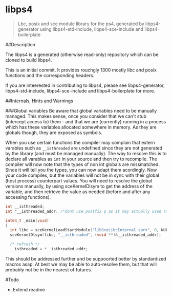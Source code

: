libps4
=====

> Lbc, posix and sce module library for the ps4, generated by libps4-generator using libps4-std-include, libps4-sce-include and libps4-boilerplate

##Description

The libps4 is a generated (otherwise read-only) repository which can be cloned to build libps4.

This is an initial commit. It provides rouchgly 1300 mostly libc and posix functions and the corresponding headers.

If you are inteerested in contributing to libps4, please see libps4-generator, libps4-std-include, libps4-sce-include and libps4-boilerplate for more.

##Internals, Hints and Warnings

###Global variables
Be aware that global variables need to be manually managed. This makes sense, once you consider that we can't stub (intercept access to) them - and that we are (currently) running in a process which has these variables allocated somewhere in memory. As they are globals though, they are exposed as symbols.

When you use certain functions the compiler may complain that extern varables such as `__isthreaded` are undefined since they are not generated by the library (and must be managed manually). The way to resolve this is to declare all varables as `int` in your source and then try to recompile. The compiler will now note that the types of non int globals are missmatched. Since it will tell you the types, you can now adapt them acordingly. Now your code compiles, but the variables will not be in sync with their global (host process) counterpart values. You will need to resolve the global versions manually, by using sceKernelDlsym to get the address of the variable, and then retrieve the value as needed (before and after any accessing functions).
```C
int __isthreaded;
int *__isthreaded_addr; /*dont use postfix p as it may actually used (not the care with __isthreaded)*/

int64_t _main(void)
{
  int libc = sceKernelLoadStartModule("libSceLibcInternal.sprx", 0, NULL, 0, 0, 0);
  sceKernelDlsym(libc, "__isthreaded", (void **)&__isthreaded_addr);

  /* refresh */
  __isthreaded = *__isthreaded_addr; 
```
This should be addressed further and be suppoorted better by standardized macros asap. At best we may be able to auto-resolve them, but that will probably not be in the nearest of futures. 

#Todo
- Extend readme
